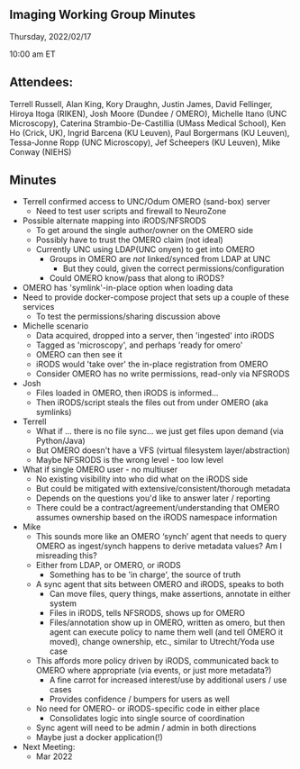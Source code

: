 ## Imaging Working Group Minutes

Thursday, 2022/02/17

10:00 am ET

## Attendees:

Terrell Russell, Alan King, Kory Draughn, Justin James, David Fellinger, Hiroya Itoga (RIKEN), Josh Moore (Dundee / OMERO), Michelle Itano (UNC Microscopy), Caterina Strambio-De-Castillia (UMass Medical School), Ken Ho (Crick, UK), Ingrid Barcena (KU Leuven), Paul Borgermans (KU Leuven), Tessa-Jonne Ropp (UNC Microscopy), Jef Scheepers (KU Leuven), Mike Conway (NIEHS)

## Minutes

 - Terrell confirmed access to UNC/Odum OMERO (sand-box) server
   - Need to test user scripts and firewall to NeuroZone
 - Possible alternate mapping into iRODS/NFSRODS
   - To get around the single author/owner on the OMERO side
   - Possibly have to trust the OMERO claim (not ideal)
   - Currently UNC using LDAP(UNC onyen) to get into OMERO
     - Groups in OMERO are *not* linked/synced from LDAP at UNC
       - But they could, given the correct permissions/configuration
     - Could OMERO know/pass that along to iRODS?
 - OMERO has 'symlink'-in-place option when loading data
 - Need to provide docker-compose project that sets up a couple of these services
   - To test the permissions/sharing discussion above
 - Michelle scenario
   - Data acquired, dropped into a server, then 'ingested' into iRODS
   - Tagged as 'microscopy', and perhaps 'ready for omero'
   - OMERO can then see it
   - iRODS would 'take over' the in-place registration from OMERO
   - Consider OMERO has no write permissions, read-only via NFSRODS
 - Josh
   - Files loaded in OMERO, then iRODS is informed...
   - Then iRODS/script steals the files out from under OMERO (aka symlinks)
 - Terrell
   - What if ... there is no file sync... we just get files upon demand (via Python/Java)
   - But OMERO doesn't have a VFS (virtual filesystem layer/abstraction)
   - Maybe NFSRODS is the wrong level - too low level
 - What if single OMERO user - no multiuser
   - No existing visibility into who did what on the iRODS side
   - But could be mitigated with extensive/consistent/thorough metadata
   - Depends on the questions you'd like to answer later / reporting
   - There could be a contract/agreement/understanding that OMERO assumes ownership based on the iRODS namespace information
 - Mike
   - This sounds more like an OMERO ‘synch’ agent that needs to query OMERO as ingest/synch happens to derive metadata values? Am I misreading this?
   - Either from LDAP, or OMERO, or iRODS
     - Something has to be 'in charge', the source of truth
   - A sync agent that sits between OMERO and iRODS, speaks to both
     - Can move files, query things, make assertions, annotate in either system
     - Files in iRODS, tells NFSRODS, shows up for OMERO
     - Files/annotation show up in OMERO, written as omero, but then agent can execute policy to name them well (and tell OMERO it moved), change ownership, etc., similar to Utrecht/Yoda use case
   - This affords more policy driven by iRODS, communicated back to OMERO where appropriate (via events, or just more metadata?)
     - A fine carrot for increased interest/use by additional users / use cases
     - Provides confidence / bumpers for users as well
   - No need for OMERO- or iRODS-specific code in either place
     - Consolidates logic into single source of coordination
   - Sync agent will need to be admin / admin in both directions
   - Maybe just a docker application(!)
 - Next Meeting:
   - Mar 2022


